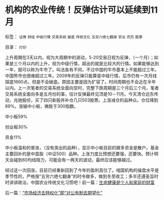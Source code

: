 # 机构的农业传统！反弹估计可以延续到11月

标签： `证券` `财经` `中级行情` `交易系统` `破底` `传统文化` `五穷六绝七翻身` `农业` `农历` `股票` 

目录： `打印`

上升周期在3天以内，视为大周期中的波动，5-20交易日视为反弹，（一个月）；如果是三个月以内的上升，视为中级行情，超出的就是比较大的行情。如果能够达到一年，就可以称为牛市了。叫法各有不同，不过中国的牛市基本上不能超过三年。中国熊市也很难超过三年。2009年的反弹只能算是中级行情，后市仍有一次月线探底1660点，但是不会破底。原因主要是因为扩容了。时间周期也不会近在半年以内。上一次笔者的交易系统全面向空时，完整下跌周期是三个月后三个月。笔者交易系统全面向多是五月份的事，估计反弹最终见顶是10－11月。今天清仓远东传动，兆驰股份，买了四只新股并补仓几只503股票。上涨减仓的品种众。仓位降到89%。涨输中小板，微胜于300指数。

中小板59%

创业板30%

资金11%



中小板温和的普涨，（没有突出的品种），显示中小板目前的跟多资金是散户。基金主要回补的是中盘股（中证500）品种。上涨力度比预想还要强，还要快。预计明天会碰到60均线阻力，可能会有一两天的波动，最终应该能够越过。



经过这一次回涨，目前已经重新回到了今年的盈利高位了。咱国机构的操盘水平是季节性的，严格按“五穷六绝七翻身”的时令做多，做到冬至收工；多半还遵圣旨时时讲讲政治，中国农业传统文化习惯吧！前一篇：[生命健康是个人和家庭的财富](../../../2010/7/19/生命健康是个人和家庭的财富.md)

后一篇：[“市场经济去特权化”即“对公有制去期望化”](../../../2010/7/20/“市场经济去特权化”即“对公有制去期望化”.md)